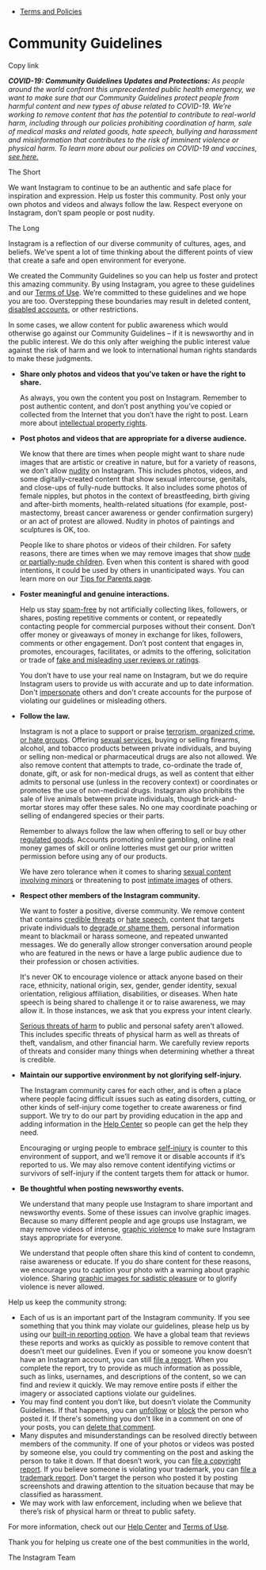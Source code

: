 *   [Terms and Policies](https://help.instagram.com/1417489251945243/?helpref=breadcrumb)

Community Guidelines
====================

Copy link

_**COVID-19: Community Guidelines Updates and Protections:** As people around the world confront this unprecedented public health emergency, we want to make sure that our Community Guidelines protect people from harmful content and new types of abuse related to COVID-19. We’re working to remove content that has the potential to contribute to real-world harm, including through our policies prohibiting coordination of harm, sale of medical masks and related goods, hate speech, bullying and harassment and misinformation that contributes to the risk of imminent violence or physical harm. To learn more about our policies on COVID-19 and vaccines, [see here.](https://help.instagram.com/697825587576762?helpref=faq_content)_

The Short

We want Instagram to continue to be an authentic and safe place for inspiration and expression. Help us foster this community. Post only your own photos and videos and always follow the law. Respect everyone on Instagram, don’t spam people or post nudity.

The Long

Instagram is a reflection of our diverse community of cultures, ages, and beliefs. We’ve spent a lot of time thinking about the different points of view that create a safe and open environment for everyone.

We created the Community Guidelines so you can help us foster and protect this amazing community. By using Instagram, you agree to these guidelines and our [Terms of Use](https://www.instagram.com/legal/terms). We’re committed to these guidelines and we hope you are too. Overstepping these boundaries may result in deleted content, [disabled accounts](https://help.instagram.com/366993040048856?helpref=faq_content), or other restrictions.

In some cases, we allow content for public awareness which would otherwise go against our Community Guidelines – if it is newsworthy and in the public interest. We do this only after weighing the public interest value against the risk of harm and we look to international human rights standards to make these judgments.

*   **Share only photos and videos that you’ve taken or have the right to share.**
    
    As always, you own the content you post on Instagram. Remember to post authentic content, and don’t post anything you’ve copied or collected from the Internet that you don’t have the right to post. Learn more about [intellectual property rights](https://help.instagram.com/126382350847838?helpref=faq_content).
    
*   **Post photos and videos that are appropriate for a diverse audience.**
    
    We know that there are times when people might want to share nude images that are artistic or creative in nature, but for a variety of reasons, we don’t allow [nudity](https://l.instagram.com/?u=https%3A%2F%2Fwww.facebook.com%2Fcommunitystandards%2Fadult_nudity_sexual_activity&e=AT37Ja-fvm0EEbkZ2vRGO9IKrTQEMFJKLiCD0h2N1N-AuVSEBhs6KV9QszKJXpLYNCFKDYjo6zHdqlSwXPyj0qcFSkbEDu1YVLMcIakywlcm9lSdeaFEQpDOsYUTvrycB815MO1oVCPP0et4kLKzMEpWSkSdOFxRIwIxUg) on Instagram. This includes photos, videos, and some digitally-created content that show sexual intercourse, genitals, and close-ups of fully-nude buttocks. It also includes some photos of female nipples, but photos in the context of breastfeeding, birth giving and after-birth moments, health-related situations (for example, post-mastectomy, breast cancer awareness or gender confirmation surgery) or an act of protest are allowed. Nudity in photos of paintings and sculptures is OK, too.
    
    People like to share photos or videos of their children. For safety reasons, there are times when we may remove images that show [nude or partially-nude children](https://l.instagram.com/?u=https%3A%2F%2Fwww.facebook.com%2Fcommunitystandards%2Fchild_nudity_sexual_exploitation&e=AT37Ja-fvm0EEbkZ2vRGO9IKrTQEMFJKLiCD0h2N1N-AuVSEBhs6KV9QszKJXpLYNCFKDYjo6zHdqlSwXPyj0qcFSkbEDu1YVLMcIakywlcm9lSdeaFEQpDOsYUTvrycB815MO1oVCPP0et4kLKzMEpWSkSdOFxRIwIxUg). Even when this content is shared with good intentions, it could be used by others in unanticipated ways. You can learn more on our [Tips for Parents page](https://help.instagram.com/154475974694511/?helpref=faq_content).
    
*   **Foster meaningful and genuine interactions.**
    
    Help us stay [spam-free](https://l.instagram.com/?u=https%3A%2F%2Fwww.facebook.com%2Fcommunitystandards%2Fspam&e=AT37Ja-fvm0EEbkZ2vRGO9IKrTQEMFJKLiCD0h2N1N-AuVSEBhs6KV9QszKJXpLYNCFKDYjo6zHdqlSwXPyj0qcFSkbEDu1YVLMcIakywlcm9lSdeaFEQpDOsYUTvrycB815MO1oVCPP0et4kLKzMEpWSkSdOFxRIwIxUg) by not artificially collecting likes, followers, or shares, posting repetitive comments or content, or repeatedly contacting people for commercial purposes without their consent. Don’t offer money or giveaways of money in exchange for likes, followers, comments or other engagement. Don’t post content that engages in, promotes, encourages, facilitates, or admits to the offering, solicitation or trade of [fake and misleading user reviews or ratings](https://l.instagram.com/?u=https%3A%2F%2Fwww.facebook.com%2Fcommunitystandards%2Ffraud_deception&e=AT37Ja-fvm0EEbkZ2vRGO9IKrTQEMFJKLiCD0h2N1N-AuVSEBhs6KV9QszKJXpLYNCFKDYjo6zHdqlSwXPyj0qcFSkbEDu1YVLMcIakywlcm9lSdeaFEQpDOsYUTvrycB815MO1oVCPP0et4kLKzMEpWSkSdOFxRIwIxUg).
    
    You don’t have to use your real name on Instagram, but we do require Instagram users to provide us with accurate and up to date information. Don't [impersonate](https://l.instagram.com/?u=https%3A%2F%2Fwww.facebook.com%2Fcommunitystandards%2Fmisrepresentation&e=AT37Ja-fvm0EEbkZ2vRGO9IKrTQEMFJKLiCD0h2N1N-AuVSEBhs6KV9QszKJXpLYNCFKDYjo6zHdqlSwXPyj0qcFSkbEDu1YVLMcIakywlcm9lSdeaFEQpDOsYUTvrycB815MO1oVCPP0et4kLKzMEpWSkSdOFxRIwIxUg) others and don't create accounts for the purpose of violating our guidelines or misleading others.
    
*   **Follow the law.**
    
    Instagram is not a place to support or praise [terrorism, organized crime, or hate groups](https://l.instagram.com/?u=https%3A%2F%2Fwww.facebook.com%2Fcommunitystandards%2Fdangerous_individuals_organizations&e=AT37Ja-fvm0EEbkZ2vRGO9IKrTQEMFJKLiCD0h2N1N-AuVSEBhs6KV9QszKJXpLYNCFKDYjo6zHdqlSwXPyj0qcFSkbEDu1YVLMcIakywlcm9lSdeaFEQpDOsYUTvrycB815MO1oVCPP0et4kLKzMEpWSkSdOFxRIwIxUg). Offering [sexual services](https://l.instagram.com/?u=https%3A%2F%2Fwww.facebook.com%2Fcommunitystandards%2Fsexual_solicitation&e=AT37Ja-fvm0EEbkZ2vRGO9IKrTQEMFJKLiCD0h2N1N-AuVSEBhs6KV9QszKJXpLYNCFKDYjo6zHdqlSwXPyj0qcFSkbEDu1YVLMcIakywlcm9lSdeaFEQpDOsYUTvrycB815MO1oVCPP0et4kLKzMEpWSkSdOFxRIwIxUg), buying or selling firearms, alcohol, and tobacco products between private individuals, and buying or selling non-medical or pharmaceutical drugs are also not allowed. We also remove content that attempts to trade, co-ordinate the trade of, donate, gift, or ask for non-medical drugs, as well as content that either admits to personal use (unless in the recovery context) or coordinates or promotes the use of non-medical drugs. Instagram also prohibits the sale of live animals between private individuals, though brick-and-mortar stores may offer these sales. No one may coordinate poaching or selling of endangered species or their parts.
    
    Remember to always follow the law when offering to sell or buy other [regulated goods](https://l.instagram.com/?u=https%3A%2F%2Fwww.facebook.com%2Fcommunitystandards%2Fregulated_goods&e=AT37Ja-fvm0EEbkZ2vRGO9IKrTQEMFJKLiCD0h2N1N-AuVSEBhs6KV9QszKJXpLYNCFKDYjo6zHdqlSwXPyj0qcFSkbEDu1YVLMcIakywlcm9lSdeaFEQpDOsYUTvrycB815MO1oVCPP0et4kLKzMEpWSkSdOFxRIwIxUg). Accounts promoting online gambling, online real money games of skill or online lotteries must get our prior written permission before using any of our products.
    
    We have zero tolerance when it comes to sharing [sexual content involving minors](https://l.instagram.com/?u=https%3A%2F%2Fwww.facebook.com%2Fcommunitystandards%2Fchild_nudity_sexual_exploitation&e=AT37Ja-fvm0EEbkZ2vRGO9IKrTQEMFJKLiCD0h2N1N-AuVSEBhs6KV9QszKJXpLYNCFKDYjo6zHdqlSwXPyj0qcFSkbEDu1YVLMcIakywlcm9lSdeaFEQpDOsYUTvrycB815MO1oVCPP0et4kLKzMEpWSkSdOFxRIwIxUg) or threatening to post [intimate images](https://l.instagram.com/?u=https%3A%2F%2Fwww.facebook.com%2Fcommunitystandards%2Fsexual_exploitation_adults&e=AT37Ja-fvm0EEbkZ2vRGO9IKrTQEMFJKLiCD0h2N1N-AuVSEBhs6KV9QszKJXpLYNCFKDYjo6zHdqlSwXPyj0qcFSkbEDu1YVLMcIakywlcm9lSdeaFEQpDOsYUTvrycB815MO1oVCPP0et4kLKzMEpWSkSdOFxRIwIxUg) of others.
    
*   **Respect other members of the Instagram community.**
    
    We want to foster a positive, diverse community. We remove content that contains [credible threats](https://l.instagram.com/?u=https%3A%2F%2Fwww.facebook.com%2Fcommunitystandards%2Fcredible_violence&e=AT37Ja-fvm0EEbkZ2vRGO9IKrTQEMFJKLiCD0h2N1N-AuVSEBhs6KV9QszKJXpLYNCFKDYjo6zHdqlSwXPyj0qcFSkbEDu1YVLMcIakywlcm9lSdeaFEQpDOsYUTvrycB815MO1oVCPP0et4kLKzMEpWSkSdOFxRIwIxUg) or [hate speech](https://l.instagram.com/?u=https%3A%2F%2Fwww.facebook.com%2Fcommunitystandards%2Fhate_speech&e=AT37Ja-fvm0EEbkZ2vRGO9IKrTQEMFJKLiCD0h2N1N-AuVSEBhs6KV9QszKJXpLYNCFKDYjo6zHdqlSwXPyj0qcFSkbEDu1YVLMcIakywlcm9lSdeaFEQpDOsYUTvrycB815MO1oVCPP0et4kLKzMEpWSkSdOFxRIwIxUg), content that targets private individuals to [degrade or shame them](https://l.instagram.com/?u=https%3A%2F%2Fwww.facebook.com%2Fcommunitystandards%2Fbullying&e=AT37Ja-fvm0EEbkZ2vRGO9IKrTQEMFJKLiCD0h2N1N-AuVSEBhs6KV9QszKJXpLYNCFKDYjo6zHdqlSwXPyj0qcFSkbEDu1YVLMcIakywlcm9lSdeaFEQpDOsYUTvrycB815MO1oVCPP0et4kLKzMEpWSkSdOFxRIwIxUg), personal information meant to blackmail or harass someone, and repeated unwanted messages. We do generally allow stronger conversation around people who are featured in the news or have a large public audience due to their profession or chosen activities.
    
    It's never OK to encourage violence or attack anyone based on their race, ethnicity, national origin, sex, gender, gender identity, sexual orientation, religious affiliation, disabilities, or diseases. When hate speech is being shared to challenge it or to raise awareness, we may allow it. In those instances, we ask that you express your intent clearly.
    
    [Serious threats of harm](https://l.instagram.com/?u=https%3A%2F%2Fwww.facebook.com%2Fcommunitystandards%2Fcredible_violence&e=AT37Ja-fvm0EEbkZ2vRGO9IKrTQEMFJKLiCD0h2N1N-AuVSEBhs6KV9QszKJXpLYNCFKDYjo6zHdqlSwXPyj0qcFSkbEDu1YVLMcIakywlcm9lSdeaFEQpDOsYUTvrycB815MO1oVCPP0et4kLKzMEpWSkSdOFxRIwIxUg) to public and personal safety aren't allowed. This includes specific threats of physical harm as well as threats of theft, vandalism, and other financial harm. We carefully review reports of threats and consider many things when determining whether a threat is credible.
    
*   **Maintain our supportive environment by not glorifying self-injury.**
    
    The Instagram community cares for each other, and is often a place where people facing difficult issues such as eating disorders, cutting, or other kinds of self-injury come together to create awareness or find support. We try to do our part by providing education in the app and adding information in the [Help Center](https://help.instagram.com/) so people can get the help they need.
    
    Encouraging or urging people to embrace [self-injury](https://l.instagram.com/?u=https%3A%2F%2Fwww.facebook.com%2Fcommunitystandards%2Fsuicide_self_injury_violence&e=AT37Ja-fvm0EEbkZ2vRGO9IKrTQEMFJKLiCD0h2N1N-AuVSEBhs6KV9QszKJXpLYNCFKDYjo6zHdqlSwXPyj0qcFSkbEDu1YVLMcIakywlcm9lSdeaFEQpDOsYUTvrycB815MO1oVCPP0et4kLKzMEpWSkSdOFxRIwIxUg) is counter to this environment of support, and we’ll remove it or disable accounts if it’s reported to us. We may also remove content identifying victims or survivors of self-injury if the content targets them for attack or humor.
    
*   **Be thoughtful when posting newsworthy events.**
    
    We understand that many people use Instagram to share important and newsworthy events. Some of these issues can involve graphic images. Because so many different people and age groups use Instagram, we may remove videos of intense, [graphic violence](https://l.instagram.com/?u=https%3A%2F%2Fwww.facebook.com%2Fcommunitystandards%2Fgraphic_violence&e=AT37Ja-fvm0EEbkZ2vRGO9IKrTQEMFJKLiCD0h2N1N-AuVSEBhs6KV9QszKJXpLYNCFKDYjo6zHdqlSwXPyj0qcFSkbEDu1YVLMcIakywlcm9lSdeaFEQpDOsYUTvrycB815MO1oVCPP0et4kLKzMEpWSkSdOFxRIwIxUg) to make sure Instagram stays appropriate for everyone.
    
    We understand that people often share this kind of content to condemn, raise awareness or educate. If you do share content for these reasons, we encourage you to caption your photo with a warning about graphic violence. Sharing [graphic images for sadistic pleasure](https://l.instagram.com/?u=https%3A%2F%2Fwww.facebook.com%2Fcommunitystandards%2Fcruel_insensitive&e=AT37Ja-fvm0EEbkZ2vRGO9IKrTQEMFJKLiCD0h2N1N-AuVSEBhs6KV9QszKJXpLYNCFKDYjo6zHdqlSwXPyj0qcFSkbEDu1YVLMcIakywlcm9lSdeaFEQpDOsYUTvrycB815MO1oVCPP0et4kLKzMEpWSkSdOFxRIwIxUg) or to glorify violence is never allowed.
    

Help us keep the community strong:

*   Each of us is an important part of the Instagram community. If you see something that you think may violate our guidelines, please help us by using our [built-in reporting option](https://help.instagram.com/165828726894770?helpref=faq_content). We have a global team that reviews these reports and works as quickly as possible to remove content that doesn’t meet our guidelines. Even if you or someone you know doesn’t have an Instagram account, you can still [file a report](https://help.instagram.com/contact/383679321740945). When you complete the report, try to provide as much information as possible, such as links, usernames, and descriptions of the content, so we can find and review it quickly. We may remove entire posts if either the imagery or associated captions violate our guidelines.
*   You may find content you don’t like, but doesn’t violate the Community Guidelines. If that happens, you can [unfollow](https://help.instagram.com/286340048138725?helpref=faq_content) or [block](https://help.instagram.com/426700567389543/?helpref=faq_content) the person who posted it. If there's something you don't like in a comment on one of your posts, you can [delete that comment](https://help.instagram.com/289098941190483?helpref=faq_content).
*   Many disputes and misunderstandings can be resolved directly between members of the community. If one of your photos or videos was posted by someone else, you could try commenting on the post and asking the person to take it down. If that doesn’t work, you can [file a copyright report](https://help.instagram.com/126382350847838?helpref=faq_content). If you believe someone is violating your trademark, you can [file a trademark report](https://help.instagram.com/222826637847963?helpref=faq_content). Don't target the person who posted it by posting screenshots and drawing attention to the situation because that may be classified as harassment.
*   We may work with law enforcement, including when we believe that there’s risk of physical harm or threat to public safety.

For more information, check out our [Help Center](https://help.instagram.com/) and [Terms of Use](https://l.instagram.com/?u=http%3A%2F%2Finstagram.com%2Flegal%2Fterms%2F%23&e=AT37Ja-fvm0EEbkZ2vRGO9IKrTQEMFJKLiCD0h2N1N-AuVSEBhs6KV9QszKJXpLYNCFKDYjo6zHdqlSwXPyj0qcFSkbEDu1YVLMcIakywlcm9lSdeaFEQpDOsYUTvrycB815MO1oVCPP0et4kLKzMEpWSkSdOFxRIwIxUg).

Thank you for helping us create one of the best communities in the world,

The Instagram Team